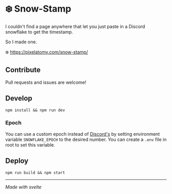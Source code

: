 # ❄️ Snow-Stamp

I couldn't find a page anywhere that let you just paste in a Discord snowflake to get the timestamp.

So I made one.

❄️ https://pixelatomy.com/snow-stamp/

## Contribute

Pull requests and issues are welcome!

## Develop

`npm install && npm run dev`

### Epoch

You can use a custom epoch instead of [Discord's](https://discord.com/developers/docs/reference#snowflakes) by setting environment variable `SNOWFLAKE_EPOCH` to the desired number. You can create a `.env` file in root to set this variable.

## Deploy

`npm run build && npm start`

---

_Made with svelte_
